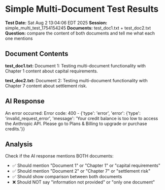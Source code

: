 # Simple Multi-Document Test Results

**Test Date:** Sat Aug  2 13:04:06 EDT 2025
**Session:** simple_multi_test_1754154245
**Documents:** test_doc1.txt + test_doc2.txt
**Question:** compare the content of both documents and tell me what each one mentions

## Document Contents

**test_doc1.txt:**
Document 1: Testing multi-document functionality with Chapter 1 content about capital requirements.

**test_doc2.txt:**
Document 2: Testing multi-document functionality with Chapter 7 content about settlement risk.

## AI Response

An error occurred: Error code: 400 - {'type': 'error', 'error': {'type': 'invalid_request_error', 'message': 'Your credit balance is too low to access the Anthropic API. Please go to Plans & Billing to upgrade or purchase credits.'}}

## Analysis

Check if the AI response mentions BOTH documents:
- ✅ Should mention "Document 1" or "Chapter 1" or "capital requirements"
- ✅ Should mention "Document 2" or "Chapter 7" or "settlement risk"
- ✅ Should show comparison between both documents
- ❌ Should NOT say "information not provided" or "only one document"

